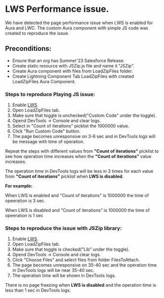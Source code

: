 # LWS Performance issue.
We have detected the page performance issue when LWS is enabled for Aura and LWC. The custom Aura component with simple JS code was created to reproduce the issue.

## Preconditions:
* Ensure that an org has Summer'23 Salesforce Release.
* Create static resource with JSZip.js file and name it "JSZip".
* Create Aura component with files from LoadZipFiles folder.
* Create Lightning Component Tab LoadZipFiles with created LoadZipFiles Aura Component.

### Steps to reproduce Playing JS issue:
1. Enable [LWS](https://developer.salesforce.com/docs/component-library/documentation/en/lwc/lwc.security_lwsec_enable).
2. Open LoadZipFiles tab.
3. Make sure that toggle is unchecked("Custom Code" under the toggle).
4. Opend DevTools -> Console and clear logs.
5. Select in "Count of iterations" picklist the 1000000 value.
6. Click "Run Custom Code" button.
7. The page becomes unresponsive on 3-6 sec and in DevTools logs will be message with time of operation.

Repeat the steps with different values from **"Count of iterations"** picklist to see how operation time increases when the **"Count of iterations"** value increases.

The operation time in DevTools logs will be less in 3 times for each value from **"Count of iterations"** picklist when **LWS is disabled**.

**For example:**

When LWS is enabled and "Count of iterations" is 1000000 the time of opeeration is 3 sec.

When LWS is disabled and "Count of iterations" is 1000000 the time of opeeration is 1 sec

### Steps to reproduce the issue with JSZip library:
1. Enable [LWS](https://developer.salesforce.com/docs/component-library/documentation/en/lwc/lwc.security_lwsec_enable).
2. Open LoadZipFiles tab.
3. Make sure that toggle is checked("Lib" under the toggle).
4. Opend DevTools -> Console and clear logs.
5. Click "Choose Files" and select files from folder FilesToAttach.
6. The page becomes unresponsive on 35-40 sec and the operation time in DevTools logs will be near 35-40 sec.
7. The operation time will be shown in DevTools logs.
 
There is no page freezing when **LWS is disabled** and the operation time is less than 1 sec in DevTools logs.
